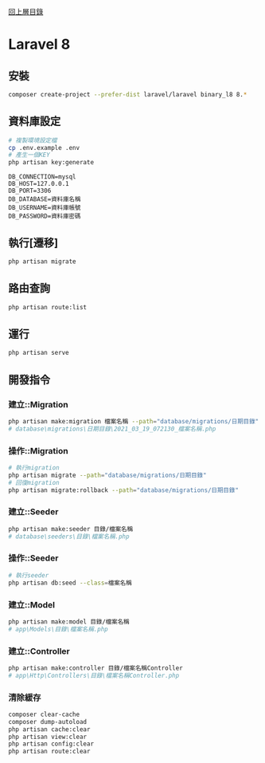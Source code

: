 [回上層目錄](../README.md)

# Laravel 8

## 安裝
```bash
composer create-project --prefer-dist laravel/laravel binary_l8 8.*
```

## 資料庫設定
```bash
# 複製環境設定檔
cp .env.example .env
# 產生一個KEY
php artisan key:generate
```

```env
DB_CONNECTION=mysql
DB_HOST=127.0.0.1
DB_PORT=3306
DB_DATABASE=資料庫名稱
DB_USERNAME=資料庫帳號
DB_PASSWORD=資料庫密碼
```

## 執行[遷移]
```bash
php artisan migrate
```

## 路由查詢
```bash
php artisan route:list
```

## 運行
```bash
php artisan serve
```

## 開發指令
### 建立::Migration
```bash
php artisan make:migration 檔案名稱 --path="database/migrations/日期目錄"
# database\migrations\日期目錄\2021_03_19_072130_檔案名稱.php
```

### 操作::Migration
```bash
# 執行migration
php artisan migrate --path="database/migrations/日期目錄"
# 回復migration
php artisan migrate:rollback --path="database/migrations/日期目錄"
```

### 建立::Seeder
```bash
php artisan make:seeder 目錄/檔案名稱
# database\seeders\目錄\檔案名稱.php
```

### 操作::Seeder
```bash
# 執行seeder
php artisan db:seed --class=檔案名稱
```

### 建立::Model
```bash
php artisan make:model 目錄/檔案名稱
# app\Models\目錄\檔案名稱.php
```

### 建立::Controller
```bash
php artisan make:controller 目錄/檔案名稱Controller
# app\Http\Controllers\目錄\檔案名稱Controller.php
```

### 清除緩存
```bash
composer clear-cache
composer dump-autoload
php artisan cache:clear
php artisan view:clear
php artisan config:clear
php artisan route:clear
```
